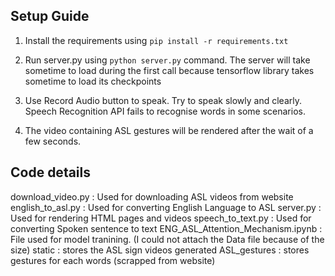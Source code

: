 ## Setup Guide

1. Install the requirements using `pip install -r requirements.txt`

2. Run server.py using `python server.py` command. The server will take sometime to load during the first call because tensorflow library takes sometime to load its checkpoints

3. Use Record Audio button to speak. Try to speak slowly and clearly. Speech Recognition API fails to recognise words in some scenarios. 

4. The video containing ASL gestures will be rendered after the wait of a few seconds.



## Code details 

download_video.py : Used for downloading ASL videos from website
english_to_asl.py : Used for converting English Language to ASL
server.py : Used for rendering HTML pages and videos
speech_to_text.py : Used for converting Spoken sentence to text
ENG_ASL_Attention_Mechanism.ipynb : File used for model tranining. (I could not attach the Data file because of the size)
static : stores the ASL sign videos generated
ASL_gestures : stores gestures for each words (scrapped from website)

